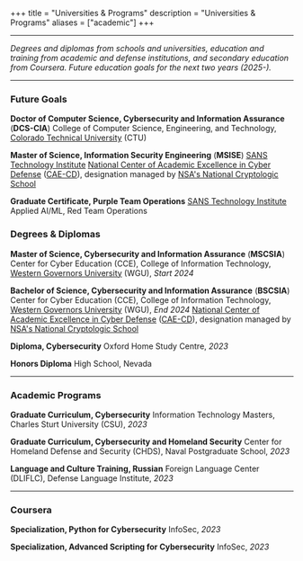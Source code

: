 +++
title = "Universities & Programs"
description = "Universities & Programs"
aliases = ["academic"]
+++

---

*Degrees and diplomas from schools and universities, education and training from academic and defense institutions, and secondary education from Coursera. Future education goals for the next two years (2025-).*

---

### Future Goals

**Doctor of Computer Science, Cybersecurity and Information Assurance** (**DCS-CIA**)
College of Computer Science, Engineering, and Technology, [Colorado Technical University](https://www.coloradotech.edu/degrees/doctorates/computer-science/cybersecurity-information-assurance) (CTU)

**Master of Science, Information Security Engineering** (**MSISE**)
[SANS Technology Institute](https://www.sans.edu/cyber-security-programs/masters-degree/?msc=main-nav)
[National Center of Academic Excellence in Cyber Defense](https://www.wgu.edu/online-it-degrees/cybersecurity-information-assurance-bachelors-program/cae-cde-program-designation.html) ([CAE-CD](https://caecommunity.org/about-us/what-cae-cybersecurity)), designation managed by [NSA's National Cryptologic School](https://www.nsa.gov/Academics/Centers-of-Academic-Excellence/)

**Graduate Certificate, Purple Team Operations**
[SANS Technology Institute](https://www.sans.edu/cyber-security-programs/graduate-certificate-purple-team/)
Applied AI/ML, Red Team Operations

### Degrees & Diplomas

**Master of Science, Cybersecurity and Information Assurance** (**MSCSIA**)
Center for Cyber Education (CCE), College of Information Technology, [Western Governors University](https://www.wgu.edu/online-it-degrees/cybersecurity-information-assurance-masters-program.html) (WGU), *Start 2024*

**Bachelor of Science, Cybersecurity and Information Assurance** (**BSCSIA**)
Center for Cyber Education (CCE), College of Information Technology, [Western Governors University](https://www.wgu.edu/online-it-degrees/cybersecurity-information-assurance-bachelors-program.html) (WGU), *End 2024*
[National Center of Academic Excellence in Cyber Defense](https://www.wgu.edu/online-it-degrees/cybersecurity-information-assurance-bachelors-program/cae-cde-program-designation.html) ([CAE-CD](https://caecommunity.org/about-us/what-cae-cybersecurity)), designation managed by [NSA's National Cryptologic School](https://www.nsa.gov/Academics/Centers-of-Academic-Excellence/)

**Diploma, Cybersecurity**
Oxford Home Study Centre, *2023*

**Honors Diploma**
High School, Nevada

---

### Academic Programs

**Graduate Curriculum, Cybersecurity**
Information Technology Masters, Charles Sturt University (CSU), *2023*

**Graduate Curriculum, Cybersecurity and Homeland Security**
Center for Homeland Defense and Security (CHDS), Naval Postgraduate School, *2023*

**Language and Culture Training, Russian**
Foreign Language Center (DLIFLC), Defense Language Institute, *2023*

---

### Coursera

**Specialization, Python for Cybersecurity**
InfoSec, *2023*

**Specialization, Advanced Scripting for Cybersecurity**
InfoSec, *2023*